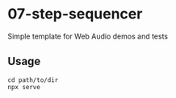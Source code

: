 # 07-step-sequencer

Simple template for Web Audio demos and tests

## Usage

```
cd path/to/dir
npx serve
```
